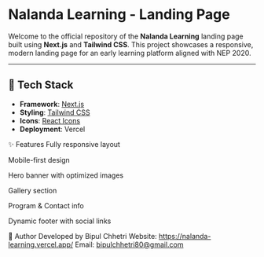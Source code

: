 # Nalanda Learning - Landing Page

Welcome to the official repository of the **Nalanda Learning** landing page built using **Next.js** and **Tailwind CSS**. This project showcases a responsive, modern landing page for an early learning platform aligned with NEP 2020.

---

## 🚀 Tech Stack

- **Framework**: [Next.js](https://nextjs.org/)
- **Styling**: [Tailwind CSS](https://tailwindcss.com/)
- **Icons**: [React Icons](https://react-icons.github.io/react-icons/)
- **Deployment**: Vercel 

✨ Features
Fully responsive layout

Mobile-first design

Hero banner with optimized images

Gallery section

Program & Contact info

Dynamic footer with social links

👤 Author
Developed by Bipul Chhetri
Website: https://nalanda-learning.vercel.app/
Email: bipulchhetri80@gmail.com